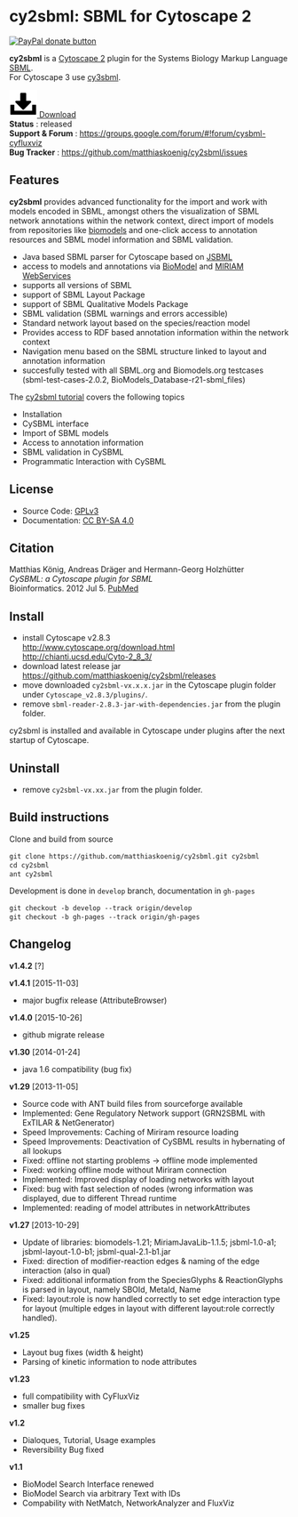 # cy2sbml: SBML for Cytoscape 2

<a href="https://www.paypal.com/cgi-bin/webscr?cmd=_s-xclick&amp;hosted_button_id=RYHNRJFBMWD5N" title="Donate to this project using Paypal"><img src="https://img.shields.io/badge/paypal-donate-yellow.svg" alt="PayPal donate button" /></a>

**cy2sbml** is a [Cytoscape 2](http://www.cytoscape.org) plugin for the Systems Biology Markup Language [SBML](http://www.sbml.org).  
For Cytoscape 3 use [cy3sbml](https://github.com/matthiaskoenig/cy3sbml).


[![Download](docs/images/icon-download.png) Download](https://github.com/matthiaskoenig/cy2sbml/releases/latest)  
**Status** : released  
**Support & Forum** : https://groups.google.com/forum/#!forum/cysbml-cyfluxviz  
**Bug Tracker** : https://github.com/matthiaskoenig/cy2sbml/issues  

## Features
**cy2sbml** provides advanced functionality for the import and work with models encoded in SBML, amongst others the 
visualization of SBML network annotations within the network context, direct import of models from repositories like [biomodels](http://www.biomodels.org) and one-click access to annotation resources and SBML model information and SBML validation.

* Java based SBML parser for Cytoscape based on [JSBML](http://sourceforge.net/projects/jsbml/)
* access to models and annotations via [BioModel](http://www.biomodels.org/) and [MIRIAM WebServices](http://www.ebi.ac.uk/miriam/main/)
* supports all versions of SBML
* support of SBML Layout Package
* support of SBML Qualitative Models Package
* SBML validation (SBML warnings and errors accessible)
* Standard network layout based on the species/reaction model
* Provides access to RDF based annotation information within
  the network context
* Navigation menu based on the SBML structure linked to layout 
  and annotation information
* succesfully tested with all SBML.org and Biomodels.org testcases (sbml-test-cases-2.0.2, BioModels_Database-r21-sbml_files)

The [cy2sbml tutorial](docs/tutorial/CySBML-v1.2-tutorial.pdf)  covers the following topics
* Installation
* CySBML interface
* Import of SBML models
* Access to annotation information
* SBML validation in CySBML
* Programmatic Interaction with CySBML

## License
* Source Code: [GPLv3](http://opensource.org/licenses/GPL-3.0)
* Documentation: [CC BY-SA 4.0](http://creativecommons.org/licenses/by-sa/4.0/)

## Citation
Matthias König, Andreas Dräger and Hermann-Georg Holzhütter  
*CySBML: a Cytoscape plugin for SBML*  
Bioinformatics. 2012 Jul 5. [PubMed](http://www.ncbi.nlm.nih.gov/pubmed/22772946) 

## Install
* install Cytoscape v2.8.3  
    http://www.cytoscape.org/download.html  
    http://chianti.ucsd.edu/Cyto-2_8_3/
* download latest release jar  
    https://github.com/matthiaskoenig/cy2sbml/releases
* move downloaded `cy2sbml-vx.x.x.jar` in the Cytoscape plugin folder under `Cytoscape_v2.8.3/plugins/`.
* remove `sbml-reader-2.8.3-jar-with-dependencies.jar` from the plugin folder.

cy2sbml is installed and available in Cytoscape under plugins after the next startup of Cytoscape.

## Uninstall
* remove `cy2sbml-vx.xx.jar` from the plugin folder.

## Build instructions
Clone and build from source
```
git clone https://github.com/matthiaskoenig/cy2sbml.git cy2sbml
cd cy2sbml
ant cy2sbml
```
Development is done in `develop` branch, documentation in `gh-pages`
```
git checkout -b develop --track origin/develop
git checkout -b gh-pages --track origin/gh-pages
```

## Changelog
**v1.4.2** [?]

**v1.4.1** [2015-11-03]
* major bugfix release (AttributeBrowser)

**v1.4.0** [2015-10-26]
* github migrate release

**v1.30** [2014-01-24]
* java 1.6 compatibility (bug fix)

**v1.29** [2013-11-05]  
* Source code with ANT build files from sourceforge available
* Implemented: Gene Regulatory Network support (GRN2SBML with ExTILAR & NetGenerator)
* Speed Improvements: Caching of Miriram resource loading
* Speed Improvements: Deactivation of CySBML results in hybernating of all lookups
* Fixed: offline not starting problems -> offline mode implemented
* Fixed: working offline mode without Miriram connection
* Implemented: Improved display of loading networks with layout
* Fixed: bug with fast selection of nodes (wrong information was displayed, due to 
		 different Thread runtime
* Implemented: reading of model attributes in networkAttributes

**v1.27** [2013-10-29]  
* Update of libraries: biomodels-1.21; MiriamJavaLib-1.1.5; 
			jsbml-1.0-a1; jsbml-layout-1.0-b1; jsbml-qual-2.1-b1.jar 
* Fixed: direction of modifier-reaction edges & naming of the edge interaction (also in qual)
* Fixed: additional information from the SpeciesGlyphs & ReactionGlyphs is parsed in layout, namely SBOId, MetaId, Name
* Fixed: layout:role is now handled correctly to set edge interaction type for layout (multiple
		edges in layout with different layout:role correctly handled).

**v1.25**
* Layout bug fixes (width & height)
* Parsing of kinetic information to node attributes

**v1.23**
* full compatibility with CyFluxViz
* smaller bug fixes

**v1.2**
* Dialoques, Tutorial, Usage examples
* Reversibility Bug fixed

**v1.1**
* BioModel Search Interface renewed
* BioModel Search via arbitrary Text with IDs
* Compability with NetMatch, NetworkAnalyzer and FluxViz
